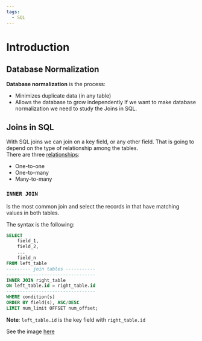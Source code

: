 ```yaml
---
tags:
  - SQL
---
```

# Introduction
## Database Normalization
**Database normalization** is the process:
- Minimizes duplicate data (in any table)
- Allows the database to grow independently
If we want to make database normalization we need to study the Joins in SQL.
## Joins in SQL
With SQL joins we can join on a key field, or any other field. That is going to depend on the type of relationship among the tables.
\
There are three [relationships](03.1.Relations.png):
- One-to-one
- One-to-many
- Many-to-many
### `INNER JOIN`
Is the most common join and select the records in that have matching values in both tables.

The syntax is the following:
```SQL
SELECT 
	field_1, 
	field_2,
	...
	field_n 
FROM left_table
--------- join tables -----------
---------------------------------
INNER JOIN right_table 
ON left_table.id = right_table.id
---------------------------------
WHERE condition(s) 
ORDER BY field(s), ASC/DESC 
LIMIT num_limit OFFSET num_offset;
```
**Note**: `left_table.id` is the key field with `right_table.id`

See the image [here](03.2.INNER-JOIN.png)
